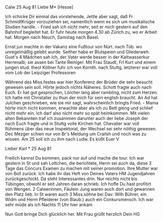  Calw 25 Aug 81
Liebe M<arie>* [Hesse]

Ich schicke Dir einmal das vorstehende, Jettle aber sagt, daß Fr SchmidtKrüger vorzuziehen sei, namentlich wenn es sich um musikalische Studien handle. - Fried sah ich nicht mehr, seit er mich gestern auf den Bahnhof begleitet hat. Er fuhr heute morgen 4.30 ab Zürich zu, wo er Arbeit hat. Morgen nach Neuch, Samstag nach Basel.

Ernst jun machte in der Vakanz eine Fußtour von Nürt. nach Tüb. wo unregelmäßig gelebt wurde. Seither habe er Blutspeien und Gliederweh. Gust's 4 Mädchen sah ich, der Vater werde besser in der Kaltwasserkur Herrenalb; sie assen bei Tante Reiniger. Mit Frau Staudt, Frl Kurt und einem jungen stud. theol Köllner fuhr ich von Kornth. nach Stuttg, letzterer war voll vom Lob der Leipziger Professoren

Während des Miss.festes war hier Konferenz der Brüder die sehr besucht gewesen sein soll. Hörte jedoch nichts Näheres. Schott fragte auch nach Euch. Er hat gut gesprochen, Lörcher lang aber rambling, nicht zum Herzen. Ich hatte mit Christaller zu thun der mich für sein english braucht. An Ad hat Julchen geschrieben, wie sie mir sagt, wahrscheinlich bringts Fried. - Mama hörte mich nicht kommen, erwachte aber als ich zu Bett gieng und schlief nicht mehr ein. Ich darf also nicht mehr so spät heimkommen. Mit vielen alten Bekannten traf ich zusammen darunter auch der liebe Joseph der nach Euch fragte und in Stuttg volle Kirchen hat. Chevalier war voll Rühmens über das neue Inspektorat, der Wechsel sei sehr nöthig gewesen. Dec Mezger schien nur von Br's Meldung um Crailsh und noch was zu wissen. Am 25 soll ich zu ihm nach Ludw. Es küßt
 Euer V


Lieber Karl <Weigle>* 25 Aug 81

Freilich kannst Du kommen, pack nur auf und mache die tour. Ich war gestern in St und sah Lottchen, die berichtete, Herm sei auch da, diese 3 Tage das Concurs Examen zu machen mit seiner promotion. Ihre Mutter war von Boll zurück. Ich habe ihr das Heft von Deines Vaters HM Jugendjahren zurückgeschickt. Da steht Interessantes drin. Nur reichts nicht bis Tübingen, obwohl er seit Jahren daran schrieb. Ich hoffe Du hast profitirt von Wengen. 2 Calwerinnen, Fäulein Jung waren auch dort und gewannen den Platz lieb. In St waren auch 3 Miss.söhne bei Dav: Wilh Bührer, ein Widm und Herm Pfleiderer (von Blaub.) auch ein Conkursmensch. Ich war sehr müde als ich Nachts 11 Uhr hier ankam

Nun Gott bringe Dich glücklich her. Mit Frau grüßt herzlich
 Dein HG
